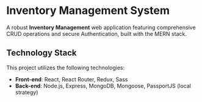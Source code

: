 # Inventory Management System

A robust **Inventory Management** web application featuring comprehensive CRUD operations and secure Authentication, built with the MERN stack.

## Technology Stack
This project utilizes the following technologies:

- **Front-end**: React, React Router, Redux, Sass
- **Back-end**: Node.js, Express, MongoDB, Mongoose, PassportJS (local strategy)

